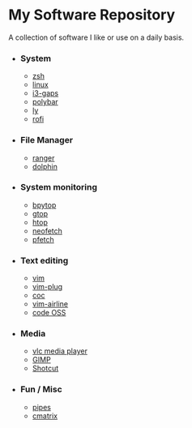 # My Software Repository
A collection of software I like or use on a daily basis.

* ### System
	* [zsh](https://github.com/zsh-users/zsh)
	* [linux](https://github.com/torvalds/linux)
	* [i3-gaps](https://github.com/Airblader/i3)
	* [polybar](https://github.com/polybar/polybar)
	* [ly](https://github.com/nullgemm/ly)
	* [rofi](https://github.com/davatorium/rofi)

* ### File Manager
	* [ranger](https://github.com/ranger/ranger)
	* [dolphin](https://github.com/KDE/dolphin)

* ### System monitoring
	* [bpytop](https://github.com/aristocratos/bpytop)
	* [gtop](https://github.com/aksakalli/gtop)
	* [htop](https://github.com/hishamhm/htop)
	* [neofetch](https://github.com/dylanaraps/neofetch)
	* [pfetch](https://github.com/dylanaraps/pfetch)

* ### Text editing
	* [vim](https://github.com/vim/vim)
	* [vim-plug](https://github.com/junegunn/vim-plug)
	* [coc](https://github.com/neoclide/coc.nvim)
	* [vim-airline](https://github.com/vim-airline/vim-airline)
	* [code OSS](https://github.com/microsoft/vscode)

* ### Media
	* [vlc media player](https://github.com/videolan/vlc)
	* [GIMP](https://github.com/GNOME/gimp)
	* [Shotcut](https://github.com/mltframework/shotcut)

* ### Fun / Misc
	* [pipes](https://github.com/pipeseroni/pipes.sh)
	* [cmatrix](https://github.com/abishekvashok/cmatrix)
